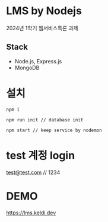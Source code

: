 # LMS by Nodejs

2024년 1학기 웹서비스특론 과제

## Stack

- Node.js, Express.js
- MongoDB


# 설치
``npm i``


``npm run init // database init``


``npm start // keep service by nodemon``

# test 계정 login
test@test.com // 1234


# DEMO
https://lms.keldi.dev
